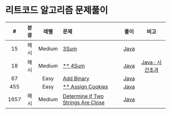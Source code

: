 # 리트코드 알고리즘 문제풀이

|#|분류|레벨|문제|풀이|비고|
|:---:|:---:|:---:|:---|:---:|:---:|
|15|해시|Medium|[3Sum](https://leetcode.com/problems/3sum/)|[Java](https://github.com/steven0301/Leetcode-Algorithm/blob/master/java-correct/sum3.java)||
|18|해시|Medium|[&#42;&#42; 4Sum](https://leetcode.com/problems/4sum/)|[Java](https://github.com/steven0301/Leetcode-Algorithm/blob/master/java-correct/sum4.java)|[Java : 시간초과](https://github.com/steven0301/Leetcode-Algorithm/blob/master/java-reference/sum4.java)|
|67||Easy|[Add Binary](https://leetcode.com/problems/add-binary/)|[Java](https://github.com/steven0301/Leetcode-Algorithm/blob/master/java-correct/add_binary.java)||
|455||Easy|[&#42;&#42; Assign Cookies](https://leetcode.com/problems/assign-cookies/)|[Java](https://github.com/steven0301/Leetcode-Algorithm/blob/master/java-correct/assign_cookies.java)||
|1657|해시|Medium|[Determine if Two Strings Are Close](https://leetcode.com/problems/determine-if-two-strings-are-close/)|[Java](https://github.com/steven0301/Leetcode-Algorithm/blob/master/java-correct/determine_two_strings.java)||